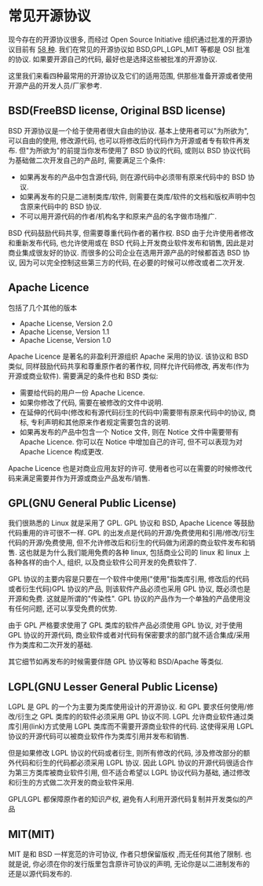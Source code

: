 # 常见开源协议

现今存在的开源协议很多, 而经过 Open Source Initiative 组织通过批准的开源协议目前有 [58 种](http://www.opensource.org/licenses/alphabetical). 我们在常见的开源协议如 BSD,GPL,LGPL,MIT 等都是 OSI 批准的协议. 如果要开源自己的代码, 最好也是选择这些被批准的开源协议.

这里我们来看四种最常用的开源协议及它们的适用范围, 供那些准备开源或者使用开源产品的开发人员/厂家参考.

## BSD(FreeBSD license, Original BSD license)

BSD 开源协议是一个给于使用者很大自由的协议. 基本上使用者可以"为所欲为", 可以自由的使用, 修改源代码, 也可以将修改后的代码作为开源或者专有软件再发布. 但"为所欲为"的前提当你发布使用了 BSD 协议的代码, 或则以 BSD 协议代码为基础做二次开发自己的产品时, 需要满足三个条件:

- 如果再发布的产品中包含源代码, 则在源代码中必须带有原来代码中的 BSD 协议.
- 如果再发布的只是二进制类库/软件, 则需要在类库/软件的文档和版权声明中包含原来代码中的 BSD 协议.
- 不可以用开源代码的作者/机构名字和原来产品的名字做市场推广.

BSD 代码鼓励代码共享, 但需要尊重代码作者的著作权. BSD 由于允许使用者修改和重新发布代码, 也允许使用或在 BSD 代码上开发商业软件发布和销售, 因此是对商业集成很友好的协议. 而很多的公司企业在选用开源产品的时候都首选 BSD 协议, 因为可以完全控制这些第三方的代码, 在必要的时候可以修改或者二次开发.

## Apache Licence

包括了几个其他的版本

- Apache License, Version 2.0
- Apache License, Version 1.1
- Apache License, Version 1.0

Apache Licence 是著名的非盈利开源组织 Apache 采用的协议. 该协议和 BSD 类似, 同样鼓励代码共享和尊重原作者的著作权, 同样允许代码修改, 再发布(作为开源或商业软件). 需要满足的条件也和 BSD 类似:

- 需要给代码的用户一份 Apache Licence.
- 如果你修改了代码, 需要在被修改的文件中说明.
- 在延伸的代码中(修改和有源代码衍生的代码中)需要带有原来代码中的协议, 商标, 专利声明和其他原来作者规定需要包含的说明.
- 如果再发布的产品中包含一个 Notice 文件, 则在 Notice 文件中需要带有 Apache Licence. 你可以在 Notice 中增加自己的许可, 但不可以表现为对 Apache Licence 构成更改.

Apache Licence 也是对商业应用友好的许可. 使用者也可以在需要的时候修改代码来满足需要并作为开源或商业产品发布/销售.

## GPL(GNU General Public License)

我们很熟悉的 Linux 就是采用了 GPL. GPL 协议和 BSD, Apache Licence 等鼓励代码重用的许可很不一样. GPL 的出发点是代码的开源/免费使用和引用/修改/衍生代码的开源/免费使用, 但不允许修改后和衍生的代码做为闭源的商业软件发布和销售. 这也就是为什么我们能用免费的各种 linux, 包括商业公司的 linux 和 linux 上各种各样的由个人, 组织, 以及商业软件公司开发的免费软件了.

GPL 协议的主要内容是只要在一个软件中使用("使用"指类库引用, 修改后的代码或者衍生代码)GPL 协议的产品, 则该软件产品必须也采用 GPL 协议, 既必须也是开源和免费. 这就是所谓的"传染性". GPL 协议的产品作为一个单独的产品使用没有任何问题, 还可以享受免费的优势.

由于 GPL 严格要求使用了 GPL 类库的软件产品必须使用 GPL 协议, 对于使用 GPL 协议的开源代码, 商业软件或者对代码有保密要求的部门就不适合集成/采用作为类库和二次开发的基础.

其它细节如再发布的时候需要伴随 GPL 协议等和 BSD/Apache 等类似.

## LGPL(GNU Lesser General Public License)

LGPL 是 GPL 的一个为主要为类库使用设计的开源协议. 和 GPL 要求任何使用/修改/衍生之 GPL 类库的的软件必须采用 GPL 协议不同. LGPL 允许商业软件通过类库引用(link)方式使用 LGPL 类库而不需要开源商业软件的代码. 这使得采用 LGPL 协议的开源代码可以被商业软件作为类库引用并发布和销售.

但是如果修改 LGPL 协议的代码或者衍生, 则所有修改的代码, 涉及修改部分的额外代码和衍生的代码都必须采用 LGPL 协议. 因此 LGPL 协议的开源代码很适合作为第三方类库被商业软件引用, 但不适合希望以 LGPL 协议代码为基础, 通过修改和衍生的方式做二次开发的商业软件采用.

GPL/LGPL 都保障原作者的知识产权, 避免有人利用开源代码复制并开发类似的产品

## MIT(MIT)

MIT 是和 BSD 一样宽范的许可协议, 作者只想保留版权 ,而无任何其他了限制. 也就是说, 你必须在你的发行版里包含原许可协议的声明, 无论你是以二进制发布的还是以源代码发布的.
